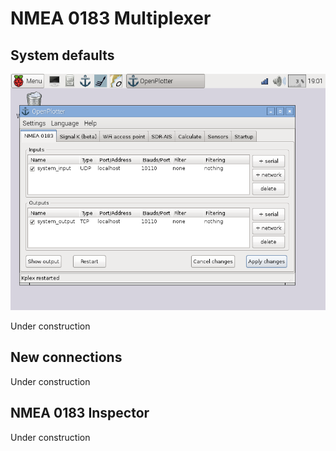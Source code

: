 
# NMEA 0183 Multiplexer

## System defaults
![](nmea_multiplex.png)

Under construction
## New connections
Under construction
## NMEA 0183 Inspector

Under construction